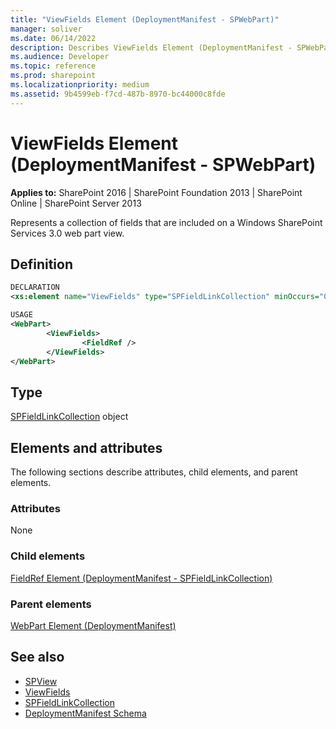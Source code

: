 ```yaml
---
title: "ViewFields Element (DeploymentManifest - SPWebPart)"
manager: soliver
ms.date: 06/14/2022
description: Describes ViewFields Element (DeploymentManifest - SPWebPart) and provides information on elements and attributes.
ms.audience: Developer
ms.topic: reference
ms.prod: sharepoint
ms.localizationpriority: medium
ms.assetid: 9b4599eb-f7cd-487b-8970-bc44000c8fde
---
```


# ViewFields Element (DeploymentManifest - SPWebPart)

**Applies to:** SharePoint 2016 | SharePoint Foundation 2013 | SharePoint Online | SharePoint Server 2013 
  
Represents a collection of fields that are included on a Windows SharePoint Services 3.0 web part view.

## Definition

```XML
DECLARATION
<xs:element name="ViewFields" type="SPFieldLinkCollection" minOccurs="0" maxOccurs="1" />

USAGE
<WebPart>
        <ViewFields>
                <FieldRef />
        </ViewFields>
</WebPart>

```

## Type

[SPFieldLinkCollection](https://msdn.microsoft.com/library/Microsoft.SharePoint.SPFieldLinkCollection.aspx) object 
  
## Elements and attributes

The following sections describe attributes, child elements, and parent elements.

### Attributes

None
   
### Child elements

[FieldRef Element (DeploymentManifest - SPFieldLinkCollection)](fieldref-element-deploymentmanifestspfieldlinkcollection.md)
   
### Parent elements

[WebPart Element (DeploymentManifest)](webpart-element-deploymentmanifest.md)
   
## See also

- [SPView](https://msdn.microsoft.com/library/Microsoft.SharePoint.SPView.aspx)
- [ViewFields](https://msdn.microsoft.com/library/Microsoft.SharePoint.SPView.ViewFields.aspx)
- [SPFieldLinkCollection](https://msdn.microsoft.com/library/Microsoft.SharePoint.SPFieldLinkCollection.aspx)
- [DeploymentManifest Schema](deploymentmanifest-schema.md)

